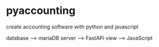 # pyaccounting
create accounting software with python and javascript

database --> mariaDB
server --> FastAPi
view --> JavaScript
